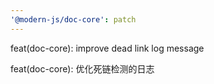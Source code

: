 ```yaml
---
'@modern-js/doc-core': patch
---
```


feat(doc-core): improve dead link log message

feat(doc-core): 优化死链检测的日志
